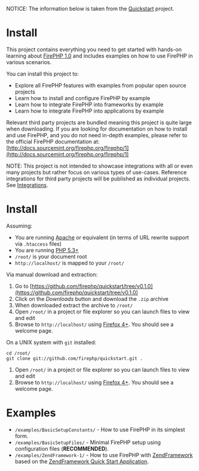 
NOTICE: The information below is taken from the [Quickstart](https://github.com/firephp/quickstart) project.

Install
=======

This project contains everything you need to get started with hands-on learning about [FirePHP 1.0](http://docs.sourcemint.org/firephp.org/firephp/1) 
and includes examples on how to use FirePHP in various scenarios.

You can install this project to:

  * Explore all FirePHP features with examples from popular open source projects
  * Learn how to install and configure FirePHP by example
  * Learn how to integrate FirePHP into frameworks by example
  * Learn how to integrate FirePHP into applications by example

Relevant third party projects are bundled meaning this project is quite large when downloading. If you are looking for documentation
on how to install and use FirePHP, and you do not need in-depth examples, please refer to the official
FirePHP documentation at: [http://docs.sourcemint.org/firephp.org/firephp/1](http://docs.sourcemint.org/firephp.org/firephp/1)

NOTE: This project is not intended to showcase integrations with all or even many projects but rather focus on
various types of use-cases. Reference integrations for third party projects will be published as individual projects.
See [Integrations](http://docs.sourcemint.org/firephp.org/firephp/1/-docs/Integrations).


Install
=======

Assuming:

  * You are running [Apache](http://httpd.apache.org/) or equivalent (in terms of URL rewrite support via `.htaccess` files)
  * You are running [PHP 5.3+](http://php.net/)
  * `/root/` is your document root
  * `http://localhost/` is mapped to your `/root/`

Via manual download and extraction:

  1. Go to [https://github.com/firephp/quickstart/tree/v0.1.0](https://github.com/firephp/quickstart/tree/v0.1.0)
  2. Click on the *Downloads* button and download the `.zip` archive
  3. When downloaded extract the archive to `/root/`
  4. Open `/root/` in a project or file explorer so you can launch files to view and edit
  5. Browse to `http://localhost/` using [Firefox 4+](http://www.mozilla.com/en-US/firefox/new/). You should see a welcome page.

On a UNIX system with `git` installed:

    cd /root/
    git clone git://github.com/firephp/quickstart.git .

  1. Open `/root/` in a project or file explorer so you can launch files to view and edit
  2. Browse to `http://localhost/` using [Firefox 4+](http://www.mozilla.com/en-US/firefox/new/). You should see a welcome page.


Examples
========

  * `/examples/BasicSetupConstants/` - How to use FirePHP in its simplest form.
  * `/examples/BasicSetupFiles/` - Minimal FirePHP setup using configuration files (**RECOMMENDED**).
  * `/examples/ZendFramework-1/` - How to use FirePHP with [ZendFramework](http://framework.zend.com/) based on
    the [ZendFramework Quick Start Application](http://framework.zend.com/manual/en/learning.quickstart.html).